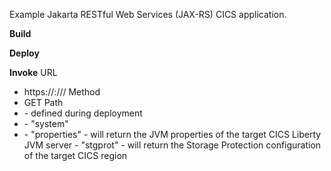 Example Jakarta RESTful Web Services (JAX-RS) CICS application.

**Build**

**Deploy**

**Invoke**
URL
   - https://<host-name>:<port>/<context-root>/<REST-config>/<resource-config>
Method
   - GET
Path
   - <context-root> 
      - defined during deployment
   - <REST-config> 
      - "system"
   - <resource-config> 
      - "properties"   - will return the JVM properties of the target CICS Liberty JVM server
      - "stgprot"      - will return the Storage Protection configuration of the target CICS region
